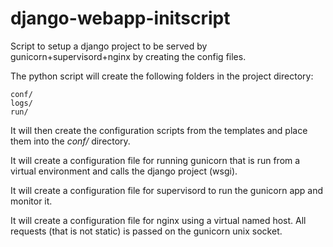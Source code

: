 # django-webapp-initscript

Script to setup a django project to be served by gunicorn+supervisord+nginx by creating the config files.

The python script will create the following folders in the project directory:

```
conf/
logs/
run/
```

It will then create the configuration scripts from the templates and place them into the _conf/_ directory.

It will create a configuration file for running gunicorn that is run from a virtual environment and calls the django project (wsgi).

It will create a configuration file for supervisord to run the gunicorn app and monitor it.

It will create a configuration file for nginx using a virtual named host. All requests (that is not static) is passed on the gunicorn unix socket.
